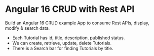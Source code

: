 # Angular 16 CRUD with Rest API

Build an Angular 16 CRUD example App to consume Rest APIs, display, modify & search data.

- Each Tutorial has id, title, description, published status.
- We can create, retrieve, update, delete Tutorials.
- There is a Search bar for finding Tutorials by title.
